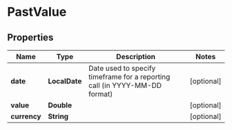 

# PastValue


## Properties

| Name | Type | Description | Notes |
|------------ | ------------- | ------------- | -------------|
|**date** | **LocalDate** | Date used to specify timeframe for a reporting call (in YYYY-MM-DD format) |  [optional] |
|**value** | **Double** |  |  [optional] |
|**currency** | **String** |  |  [optional] |




